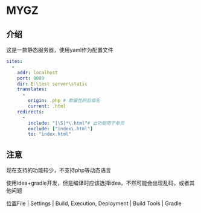 # MYGZ

## 介绍

这是一款静态服务器，使用yaml作为配置文件

```yaml
sites:
  -
    addr: localhost
    port: 8089
    dir: E:\test server\static
    translates:
      -
        origin: .php # 欺骗性的后缀名
        current: .html
    redirects:
      -
        include: "[\S]*\.html"# 此功能用于单页
        exclude: ["index\.html"]
        to: "index.html"

```

## 注意

现在支持的功能较少，不支持php等动态语言

使用idea+gradle开发，但是编译时应该选择idea，不然可能会出现乱码，或者其他问题

位置File | Settings | Build, Execution, Deployment | Build Tools | Gradle